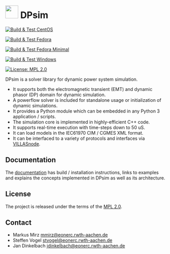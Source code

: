 # <img src="docs/images/dpsim.png" width=40 /> DPsim

[![Build & Test CentOS](https://github.com/JTS22/dpsim/actions/workflows/build_test_linux_centos.yaml/badge.svg)](https://github.com/JTS22/dpsim/actions/workflows/build_test_linux_centos.yaml)

[![Build & Test Fedora](https://github.com/JTS22/dpsim/actions/workflows/build_test_linux_fedora.yaml/badge.svg)](https://github.com/JTS22/dpsim/actions/workflows/build_test_linux_fedora.yaml)

[![Build & Test Fedora Minimal](https://github.com/JTS22/dpsim/actions/workflows/build_test_linux_fedora_minimal.yaml/badge.svg)](https://github.com/JTS22/dpsim/actions/workflows/build_test_linux_fedora_minimal.yaml)

[![Build & Test Windows](https://github.com/JTS22/dpsim/actions/workflows/build_test_windows.yaml/badge.svg)](https://github.com/JTS22/dpsim/actions/workflows/build_test_windows.yaml)

[![License: MPL 2.0](https://img.shields.io/badge/License-MPL%202.0-brightgreen.svg)](https://opensource.org/licenses/MPL-2.0)

DPsim is a solver library for dynamic power system simulation.

- It supports both the electromagnetic transient (EMT) and dynamic phasor (DP) domain for dynamic simulation.
- A powerflow solver is included for standalone usage or initialization of dynamic simulations.
- It provides a Python module which can be embedded in any Python 3 application / scripts.
- The simulation core is implemented in highly-efficient C++ code.
- It supports real-time execution with time-steps down to 50 uS.
- It can load models in the IEC61970 CIM / CGMES XML format.
- It can be interfaced to a variety of protocols and interfaces via [VILLASnode](https://fein-aachen.org/projects/villas-node/).

## Documentation

The [documentation](https://dpsim.fein-aachen.org/) has build / installation instructions, links to examples and explains the concepts implemented in DPsim as well as its architecture.

## License

The project is released under the terms of the [MPL 2.0](https://mozilla.org/MPL/2.0/).

## Contact

- Markus Mirz <mmirz@eonerc.rwth-aachen.de>
- Steffen Vogel <stvogel@eonerc.rwth-aachen.de>
- Jan Dinkelbach <jdinkelbach@eonerc.rwth-aachen.de>